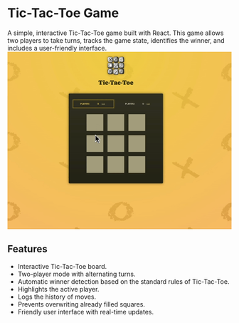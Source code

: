 # Tic-Tac-Toe Game

A simple, interactive Tic-Tac-Toe game built with React. This game allows two players to take turns, tracks the game state, identifies the winner, and includes a user-friendly interface.
![image](./DEMO.GIF)

## Features

- Interactive Tic-Tac-Toe board.
- Two-player mode with alternating turns.
- Automatic winner detection based on the standard rules of Tic-Tac-Toe.
- Highlights the active player.
- Logs the history of moves.
- Prevents overwriting already filled squares.
- Friendly user interface with real-time updates.
